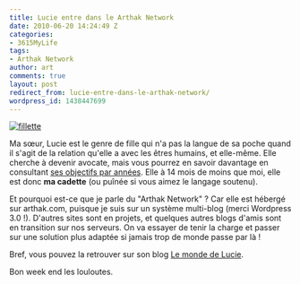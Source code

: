 ```yaml
---
title: Lucie entre dans le Arthak Network
date: 2010-06-20 14:24:49 Z
categories:
- 3615MyLife
tags:
- Arthak Network
author: art
comments: true
layout: post
redirect_from: lucie-entre-dans-le-arthak-network/
wordpress_id: 1438447699
---
```


<a href="http://lucie.irz.fr"><img alt="fillette" data-src="https://static.irz.fr/2010/06/fillette-e1277043153291.jpg" src="https://static.irz.fr/thumb.php?size=<100&crop=0&src=https://static.irz.fr/2010/06/fillette-e1277043153291.jpg" /></a>

Ma sœur, Lucie est le genre de fille qui n'a pas la langue de sa poche quand il s'agit de la relation qu'elle a avec les êtres humains, et elle-même. Elle cherche à devenir avocate, mais vous pourrez en savoir davantage en consultant [ses objectifs par années](http://lucie.arthak.com/vie-ta-vie-maintenant/). Elle à 14 mois de moins que moi, elle est donc **ma cadette** (ou puînée si vous aimez le langage soutenu).

Et pourquoi est-ce que je parle du "Arthak Network" ? Car elle est hébergé sur arthak.com, puisque je suis sur un système multi-blog (merci Wordpress 3.0 !). D'autres sites sont en projets, et quelques autres blogs d'amis sont en transition sur nos serveurs. On va essayer de tenir la charge et passer sur une solution plus adaptée si jamais trop de monde passe par là !

Bref, vous pouvez la retrouver sur son blog [Le monde de Lucie](http://lucie.irz.fr).

Bon week end les louloutes.
